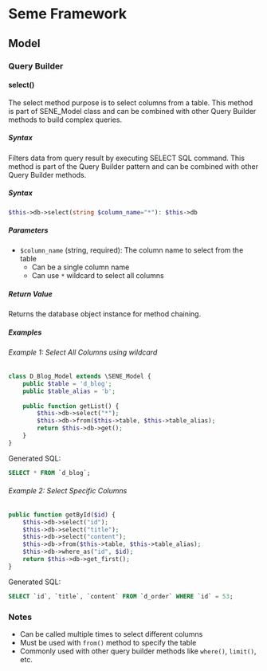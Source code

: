 <!--
Document Type: Technical Documentation
Purpose: Seme Framework Documentation
Author: Daeng Rosanda 
Date Created: 2024-11-26
Last Updated: 2024-11-26
-->

# Seme Framework
## Model
### Query Builder
#### select()
The select method purpose is to select columns from a table. This method is part of SENE_Model class and can be combined with other Query Builder methods to build complex queries.

##### Syntax
Filters data from query result by executing SELECT SQL command. This method is part of the Query Builder pattern and can be combined with other Query Builder methods.

##### Syntax
```php
$this->db->select(string $column_name="*"): $this->db
```

##### Parameters
- `$column_name` (string, required): The column name to select from the table
  - Can be a single column name
  - Can use `*` wildcard to select all columns

##### Return Value
Returns the database object instance for method chaining.

##### Examples

###### Example 1: Select All Columns using wildcard
```php
class D_Blog_Model extends \SENE_Model {
    public $table = 'd_blog';
    public $table_alias = 'b';
    
    public function getList() {
        $this->db->select("*");
        $this->db->from($this->table, $this->table_alias);
        return $this->db->get();
    }
}
```
Generated SQL:
```sql
SELECT * FROM `d_blog`;
```

###### Example 2: Select Specific Columns
```php
public function getById($id) {
    $this->db->select("id");
    $this->db->select("title");
    $this->db->select("content");
    $this->db->from($this->table, $this->table_alias);
    $this->db->where_as("id", $id);
    return $this->db->get_first();
}
```
Generated SQL:
```sql
SELECT `id`, `title`, `content` FROM `d_order` WHERE `id` = 53;
```

### Notes
- Can be called multiple times to select different columns
- Must be used with `from()` method to specify the table
- Commonly used with other query builder methods like `where()`, `limit()`, etc.
